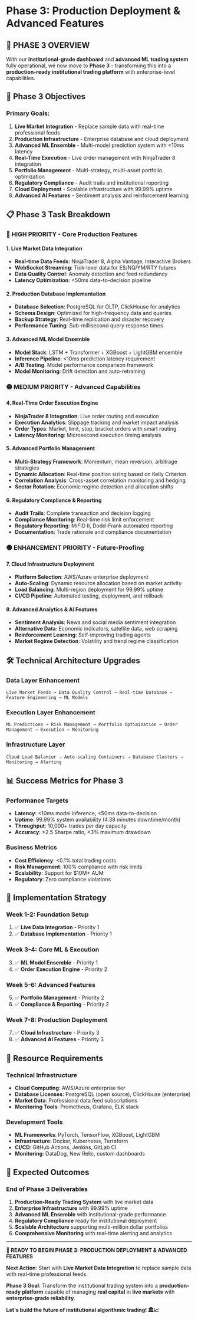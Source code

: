 # Phase 3: Production Deployment & Advanced Features

## 🚀 **PHASE 3 OVERVIEW**

With our **institutional-grade dashboard** and **advanced ML trading system** fully operational, we now move to **Phase 3** - transforming this into a **production-ready institutional trading platform** with enterprise-level capabilities.

## 🎯 **Phase 3 Objectives**

### **Primary Goals:**
1. **Live Market Integration** - Replace sample data with real-time professional feeds
2. **Production Infrastructure** - Enterprise database and cloud deployment  
3. **Advanced ML Ensemble** - Multi-model prediction system with <10ms latency
4. **Real-Time Execution** - Live order management with NinjaTrader 8 integration
5. **Portfolio Management** - Multi-strategy, multi-asset portfolio optimization
6. **Regulatory Compliance** - Audit trails and institutional reporting
7. **Cloud Deployment** - Scalable infrastructure with 99.99% uptime
8. **Advanced AI Features** - Sentiment analysis and reinforcement learning

## 📋 **Phase 3 Task Breakdown**

### **🔴 HIGH PRIORITY - Core Production Features**

#### **1. Live Market Data Integration**
- **Real-time Data Feeds**: NinjaTrader 8, Alpha Vantage, Interactive Brokers
- **WebSocket Streaming**: Tick-level data for ES/NQ/YM/RTY futures
- **Data Quality Control**: Anomaly detection and feed redundancy
- **Latency Optimization**: <50ms data-to-decision pipeline

#### **2. Production Database Implementation**
- **Database Selection**: PostgreSQL for OLTP, ClickHouse for analytics
- **Schema Design**: Optimized for high-frequency data and queries
- **Backup Strategy**: Real-time replication and disaster recovery
- **Performance Tuning**: Sub-millisecond query response times

#### **3. Advanced ML Model Ensemble**
- **Model Stack**: LSTM + Transformer + XGBoost + LightGBM ensemble
- **Inference Pipeline**: <10ms prediction latency requirement
- **A/B Testing**: Model performance comparison framework
- **Model Monitoring**: Drift detection and auto-retraining

### **🟡 MEDIUM PRIORITY - Advanced Capabilities**

#### **4. Real-Time Order Execution Engine**
- **NinjaTrader 8 Integration**: Live order routing and execution
- **Execution Analytics**: Slippage tracking and market impact analysis
- **Order Types**: Market, limit, stop, bracket orders with smart routing
- **Latency Monitoring**: Microsecond execution timing analysis

#### **5. Advanced Portfolio Management**
- **Multi-Strategy Framework**: Momentum, mean reversion, arbitrage strategies
- **Dynamic Allocation**: Real-time position sizing based on Kelly Criterion
- **Correlation Analysis**: Cross-asset correlation monitoring and hedging
- **Sector Rotation**: Economic regime detection and allocation shifts

#### **6. Regulatory Compliance & Reporting**
- **Audit Trails**: Complete transaction and decision logging
- **Compliance Monitoring**: Real-time risk limit enforcement
- **Regulatory Reporting**: MiFID II, Dodd-Frank automated reporting
- **Documentation**: Trade rationale and compliance documentation

### **🟢 ENHANCEMENT PRIORITY - Future-Proofing**

#### **7. Cloud Infrastructure Deployment**
- **Platform Selection**: AWS/Azure enterprise deployment
- **Auto-Scaling**: Dynamic resource allocation based on market activity
- **Load Balancing**: Multi-region deployment for 99.99% uptime
- **CI/CD Pipeline**: Automated testing, deployment, and rollback

#### **8. Advanced Analytics & AI Features**
- **Sentiment Analysis**: News and social media sentiment integration
- **Alternative Data**: Economic indicators, satellite data, web scraping
- **Reinforcement Learning**: Self-improving trading agents
- **Market Regime Detection**: Volatility and trend regime classification

## 🛠️ **Technical Architecture Upgrades**

### **Data Layer Enhancement**
```
Live Market Feeds → Data Quality Control → Real-time Database → Feature Engineering → ML Models
```

### **Execution Layer Enhancement**
```
ML Predictions → Risk Management → Portfolio Optimization → Order Management → Execution → Monitoring
```

### **Infrastructure Layer**
```
Cloud Load Balancer → Auto-scaling Containers → Database Clusters → Monitoring → Alerting
```

## 📊 **Success Metrics for Phase 3**

### **Performance Targets**
- **Latency**: <10ms model inference, <50ms data-to-decision
- **Uptime**: 99.99% system availability (4.38 minutes downtime/month)
- **Throughput**: 10,000+ trades per day capacity
- **Accuracy**: >2.5 Sharpe ratio, <3% maximum drawdown

### **Business Metrics**
- **Cost Efficiency**: <0.1% total trading costs
- **Risk Management**: 100% compliance with risk limits
- **Scalability**: Support for $10M+ AUM
- **Regulatory**: Zero compliance violations

## 🚀 **Implementation Strategy**

### **Week 1-2: Foundation Setup**
1. ✅ **Live Data Integration** - Priority 1
2. ✅ **Database Implementation** - Priority 1

### **Week 3-4: Core ML & Execution**
3. ✅ **ML Model Ensemble** - Priority 1
4. ✅ **Order Execution Engine** - Priority 2

### **Week 5-6: Advanced Features**
5. ✅ **Portfolio Management** - Priority 2
6. ✅ **Compliance & Reporting** - Priority 2

### **Week 7-8: Production Deployment**
7. ✅ **Cloud Infrastructure** - Priority 3
8. ✅ **Advanced AI Features** - Priority 3

## 💼 **Resource Requirements**

### **Technical Infrastructure**
- **Cloud Computing**: AWS/Azure enterprise tier
- **Database Licenses**: PostgreSQL (open source), ClickHouse (enterprise)
- **Market Data**: Professional data feed subscriptions
- **Monitoring Tools**: Prometheus, Grafana, ELK stack

### **Development Tools**
- **ML Frameworks**: PyTorch, TensorFlow, XGBoost, LightGBM
- **Infrastructure**: Docker, Kubernetes, Terraform
- **CI/CD**: GitHub Actions, Jenkins, GitLab CI
- **Monitoring**: DataDog, New Relic, custom dashboards

## 🎯 **Expected Outcomes**

### **End of Phase 3 Deliverables**
1. **Production-Ready Trading System** with live market data
2. **Enterprise Infrastructure** with 99.99% uptime
3. **Advanced ML Ensemble** with institutional-grade performance
4. **Regulatory Compliance** ready for institutional deployment
5. **Scalable Architecture** supporting multi-million dollar portfolios
6. **Comprehensive Monitoring** with real-time alerting and analytics

---

**🚀 READY TO BEGIN PHASE 3: PRODUCTION DEPLOYMENT & ADVANCED FEATURES**

**Next Action**: Start with **Live Market Data Integration** to replace sample data with real-time professional feeds.

**Phase 3 Goal**: Transform the institutional trading system into a **production-ready platform** capable of managing **real capital** in **live markets** with **enterprise-grade reliability**.

**Let's build the future of institutional algorithmic trading! 🏛️📈**
